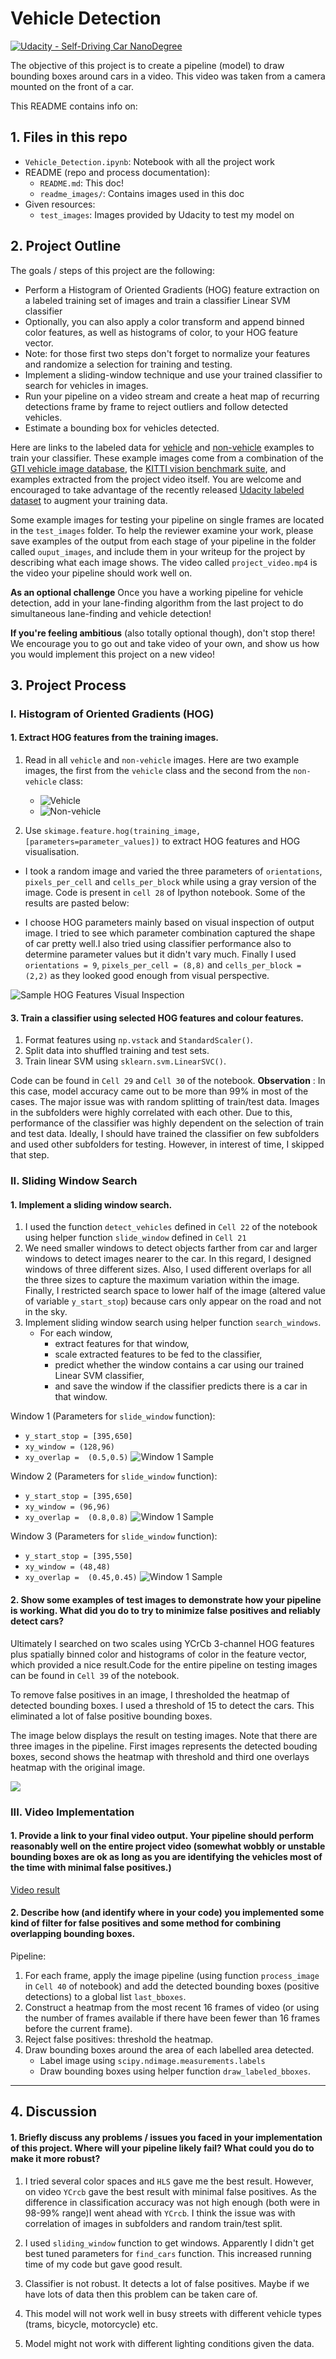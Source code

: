 # Vehicle Detection
[![Udacity - Self-Driving Car NanoDegree](https://s3.amazonaws.com/udacity-sdc/github/shield-carnd.svg)](http://www.udacity.com/drive)

The objective of this project is to create a pipeline (model) to draw bounding boxes around cars in a video. This video was taken from a camera mounted on the front of a car.

This README contains info on:


## 1. Files in this repo
* `Vehicle_Detection.ipynb`: Notebook with all the project work
*  README (repo and process documentation):
   * `README.md`: This doc!
   * `readme_images/`: Contains images used in this doc
* Given resources:
   * `test_images`: Images provided by Udacity to test my model on

## 2. Project Outline
The goals / steps of this project are the following:

* Perform a Histogram of Oriented Gradients (HOG) feature extraction on a labeled training set of images and train a classifier Linear SVM classifier
* Optionally, you can also apply a color transform and append binned color features, as well as histograms of color, to your HOG feature vector. 
* Note: for those first two steps don't forget to normalize your features and randomize a selection for training and testing.
* Implement a sliding-window technique and use your trained classifier to search for vehicles in images.
* Run your pipeline on a video stream and create a heat map of recurring detections frame by frame to reject outliers and follow detected vehicles.
* Estimate a bounding box for vehicles detected.

Here are links to the labeled data for [vehicle](https://s3.amazonaws.com/udacity-sdc/Vehicle_Tracking/vehicles.zip) and [non-vehicle](https://s3.amazonaws.com/udacity-sdc/Vehicle_Tracking/non-vehicles.zip) examples to train your classifier.  These example images come from a combination of the [GTI vehicle image database](http://www.gti.ssr.upm.es/data/Vehicle_database.html), the [KITTI vision benchmark suite](http://www.cvlibs.net/datasets/kitti/), and examples extracted from the project video itself.   You are welcome and encouraged to take advantage of the recently released [Udacity labeled dataset](https://github.com/udacity/self-driving-car/tree/master/annotations) to augment your training data.  

Some example images for testing your pipeline on single frames are located in the `test_images` folder.  To help the reviewer examine your work, please save examples of the output from each stage of your pipeline in the folder called `ouput_images`, and include them in your writeup for the project by describing what each image shows.    The video called `project_video.mp4` is the video your pipeline should work well on.  

**As an optional challenge** Once you have a working pipeline for vehicle detection, add in your lane-finding algorithm from the last project to do simultaneous lane-finding and vehicle detection!

**If you're feeling ambitious** (also totally optional though), don't stop there!  We encourage you to go out and take video of your own, and show us how you would implement this project on a new video!


## 3. Project Process
### I. Histogram of Oriented Gradients (HOG)

#### 1. Extract HOG features from the training images.

1. Read in all `vehicle` and `non-vehicle` images.
Here are two example images, the first from the `vehicle` class and the second from the `non-vehicle` class:
    * ![Vehicle](./readme_images/car.png)
    * ![Non-vehicle](./readme_images/non_car.png)

2. Use `skimage.feature.hog(training_image, [parameters=parameter_values])` to extract HOG features and HOG visualisation.
* I took a random image and varied the three parameters of `orientations`, `pixels_per_cell` and `cells_per_block` while using a gray version of the image. Code is present in `cell 28` of Ipython notebook. Some of the results are pasted below:

* I choose HOG parameters mainly based on visual inspection of output image. I tried to see which parameter combination captured the shape of car pretty well.I also tried using classifier performance also to determine parameter values but it didn't vary much. Finally I used `orientations = 9`, `pixels_per_cell = (8,8)` and `cells_per_block = (2,2)` as they looked good enough from visual perspective.

![Sample HOG Features Visual Inspection](./readme_images/hog_features.png)


#### 3. Train a classifier using selected HOG features and colour features.

1. Format features using `np.vstack` and `StandardScaler()`.
2. Split data into shuffled training and test sets. 
3. Train linear SVM using `sklearn.svm.LinearSVC()`.

Code can be found in `Cell 29` and `Cell 30` of the notebook. 
**Observation** : In this case, model accuracy came out to be more than 99% in most of the cases. The major issue was with random splitting of train/test data. Images in the subfolders were highly correlated with each other. Due to this, performance of the classifier was highly dependent on the selection of train and test data. Ideally, I should have trained the classifier on few subfolders and used other subfolders for testing. However, in interest of time, I skipped that step.

### II. Sliding Window Search

#### 1. Implement a sliding window search.

1. I used the function `detect_vehicles` defined in `Cell 22` of the notebook using helper function `slide_window` defined in `Cell 21`
2. We need smaller windows to detect objects farther from car and larger windows to detect images nearer to the car. In this regard, I designed windows of three different sizes. Also, I used different overlaps for all the three sizes to capture the maximum variation within the image. Finally, I restricted search space to lower half of the image (altered value of variable `y_start_stop`) because cars only appear on the road and not in the sky.
3.  Implement sliding window search using helper function `search_windows`.
    * For each window, 
        * extract features for that window, 
        * scale extracted features to be fed to the classifier, 
        * predict whether the window contains a car using our trained Linear SVM classifier, 
        * and save the window if the classifier predicts there is a car in that window.

Window 1 (Parameters for `slide_window` function): 
* `y_start_stop = [395,650]`
* `xy_window = (128,96)`
* `xy_overlap =  (0.5,0.5)`
![Window 1 Sample](./readme_images/window1.png)

Window 2 (Parameters for `slide_window` function): 
* `y_start_stop = [395,650]`
* `xy_window = (96,96)`
* `xy_overlap =  (0.8,0.8)`
![Window 1 Sample](./readme_images/window2.png)

Window 3 (Parameters for `slide_window` function): 
* `y_start_stop = [395,550]`
* `xy_window = (48,48)`
* `xy_overlap =  (0.45,0.45)`
![Window 1 Sample](./readme_images/window3.png)


#### 2. Show some examples of test images to demonstrate how your pipeline is working.  What did you do to try to minimize false positives and reliably detect cars?

Ultimately I searched on two scales using YCrCb 3-channel HOG features plus spatially binned color and histograms of color in the feature vector, which provided a nice result.Code for the entire pipeline on testing images can be found in `Cell 39` of the notebook. 

To remove false positives in an image, I thresholded the heatmap of detected bounding boxes.  I used a threshold of 15 to detect the cars. This eliminated a lot of false positive bounding boxes. 

The image below displays the result on testing images. Note that there are three images in the pipeline. First images represents the detected bouding boxes, second shows the heatmap with threshold and third one overlays heatmap with the original image.


![](./readme_images/pipeline.png)


### III. Video Implementation

#### 1. Provide a link to your final video output.  Your pipeline should perform reasonably well on the entire project video (somewhat wobbly or unstable bounding boxes are ok as long as you are identifying the vehicles most of the time with minimal false positives.)

[Video result](https://youtu.be/ExgT33xKnFU)

#### 2. Describe how (and identify where in your code) you implemented some kind of filter for false positives and some method for combining overlapping bounding boxes.

Pipeline:
1. For each frame, apply the image pipeline (using function `process_image` in `Cell 40` of notebook) and add the detected bounding boxes (positive detections) to a global list `last_bboxes`.
2. Construct a heatmap from the most recent 16 frames of video (or using the number of frames available if there have been fewer than 16 frames before the current frame).
3. Reject false positives: threshold the heatmap.
4. Draw bounding boxes around the area of each labelled area detected.
    * Label image using `scipy.ndimage.measurements.labels`
    * Draw bounding boxes using helper function `draw_labeled_bboxes`.

---

## 4. Discussion

#### 1. Briefly discuss any problems / issues you faced in your implementation of this project.  Where will your pipeline likely fail?  What could you do to make it more robust?

1. I tried several color spaces and `HLS` gave me the best result. However, on video `YCrcb` gave the best result with minimal false positives. As the difference in classification accuracy was not high enough (both were in 98-99% range)I went ahead with `YCrcb`. I think the issue was with correlation of images in subfolders and random train/test split.
2. I used `sliding_window` function to get windows. Apparently I didn't get best tuned parameters for `find_cars` function. This increased running time of my code but gave good result.

3. Classifier is not robust. It detects a lot of false positives. Maybe if we have lots of data then this problem can be taken care of.

4. This model will not work well in busy streets with different vehicle types (trams, bicycle, motorcycle) etc. 
5. Model might not work with different lighting conditions given the data.

